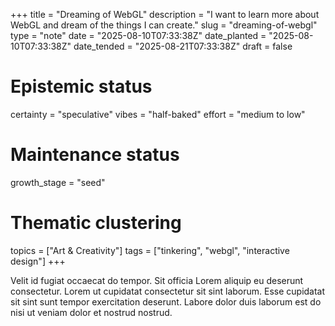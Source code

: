 +++
title = "Dreaming of WebGL"
description = "I want to learn more about WebGL and dream of the things I can create."
slug = "dreaming-of-webgl"
type = "note"
date = "2025-08-10T07:33:38Z"
date_planted = "2025-08-10T07:33:38Z"
date_tended = "2025-08-21T07:33:38Z"
draft = false
# Epistemic status
certainty = "speculative"
vibes = "half-baked"
effort = "medium to low"
# Maintenance status
growth_stage = "seed"
# Thematic clustering
topics = ["Art & Creativity"]
tags = ["tinkering", "webgl", "interactive design"]
+++

Velit id fugiat occaecat do tempor. Sit officia Lorem aliquip eu deserunt consectetur. Lorem ut cupidatat consectetur sit sint laborum. Esse cupidatat sit sint sunt tempor exercitation deserunt. Labore dolor duis laborum est do nisi ut veniam dolor et nostrud nostrud.
